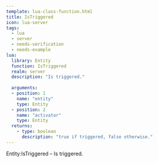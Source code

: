 ```yaml
---
template: lua-class-function.html
title: IsTriggered
icon: lua-server
tags:
  - lua
  - server
  - needs-verification
  - needs-example
lua:
  library: Entity
  function: IsTriggered
  realm: server
  description: "Is triggered."
  
  arguments:
  - position: 1
    name: "entity"
    type: Entity
  - position: 2
    name: "activator"
    type: Entity
  returns:
    - type: boolean
      description: "true if triggered, false otherwise."
---
```


<div class="lua__search__keywords">
Entity:IsTriggered &#x2013; Is triggered.
</div>
